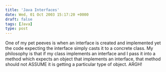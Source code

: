 ```yaml
---
title: 'Java Interfaces'
date: Wed, 01 Oct 2003 15:17:20 +0000
draft: false
tags: [Java]
type: post
---
```


One of my pet peeves is when an interface is created and implemented yet the code expecting the interface simply casts it to a concrete class. My philosophy is that if my class implements an interface and I pass it into a method which expects an object that implements an interface, that method should not ASSUME it is getting a particular type of object. ARGH!